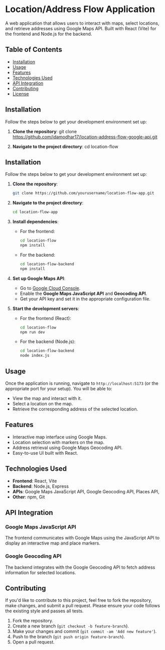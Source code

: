 # Location/Address Flow Application

A web application that allows users to interact with maps, select locations, and retrieve addresses using Google Maps API. Built with React (Vite) for the frontend and Node.js for the backend.

## Table of Contents
- [Installation](#installation)
- [Usage](#usage)
- [Features](#features)
- [Technologies Used](#technologies-used)
- [API Integration](#api-integration)
- [Contributing](#contributing)
- [License](#license)

## Installation

Follow the steps below to get your development environment set up:

1. **Clone the repository**:
   git clone https://github.com/idamodhar17/location-address-flow-google-api.git

2. **Navigate to the project directory**:
   cd location-flow

## Installation

Follow the steps below to get your development environment set up:

1. **Clone the repository**:
   ```bash
   git clone https://github.com/yourusername/location-flow-app.git
   ```

2. **Navigate to the project directory**:
   ```bash
   cd location-flow-app
   ```

3. **Install dependencies**:
   - For the frontend:
     ```bash
     cd location-flow
     npm install
     ```
   - For the backend:
     ```bash
     cd location-flow-backend
     npm install
     ```

4. **Set up Google Maps API**:
   - Go to [Google Cloud Console](https://console.cloud.google.com/).
   - Enable the **Google Maps JavaScript API** and **Geocoding API**.
   - Get your API key and set it in the appropriate configuration file.

5. **Start the development servers**:
   - For the frontend (React):
     ```bash
     cd location-flow
     npm run dev
     ```
   - For the backend (Node.js):
     ```bash
     cd location-flow-backend
     node index.js
     ```

## Usage

Once the application is running, navigate to `http://localhost:5173` (or the appropriate port for your setup). You will be able to:
- View the map and interact with it.
- Select a location on the map.
- Retrieve the corresponding address of the selected location.

## Features

- Interactive map interface using Google Maps.
- Location selection with markers on the map.
- Address retrieval using Google Maps Geocoding API.
- Easy-to-use UI built with React.

## Technologies Used

- **Frontend**: React, Vite
- **Backend**: Node.js, Express
- **APIs**: Google Maps JavaScript API, Google Geocoding API, Places API, 
- **Other**: npm, Git

## API Integration

### Google Maps JavaScript API
The frontend communicates with Google Maps using the JavaScript API to display an interactive map and place markers.

### Google Geocoding API
The backend integrates with the Google Geocoding API to fetch address information for selected locations.

## Contributing

If you'd like to contribute to this project, feel free to fork the repository, make changes, and submit a pull request. Please ensure your code follows the existing style and passes all tests.

1. Fork the repository.
2. Create a new branch (`git checkout -b feature-branch`).
3. Make your changes and commit (`git commit -am 'Add new feature'`).
4. Push to the branch (`git push origin feature-branch`).
5. Open a pull request.

